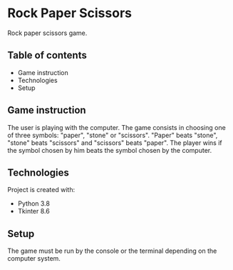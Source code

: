 # Rock Paper Scissors
Rock paper scissors game.

## Table of contents
* Game instruction
* Technologies
* Setup

## Game instruction
The user is playing with the computer.
The game consists in choosing one of three symbols: "paper", "stone" or "scissors".
"Paper" beats "stone", "stone" beats "scissors" and "scissors" beats "paper". The player wins if the symbol chosen by him beats the symbol chosen by the computer.

## Technologies
Project is created with:
* Python 3.8
* Tkinter 8.6

## Setup
The game must be run by the console or the terminal depending on the computer system.